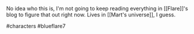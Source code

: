 No idea who this is, I'm not going to keep reading everything in [[Flare]]'s blog to figure that out right now. Lives in [[Mart's universe]], I guess.

#characters #blueflare7 